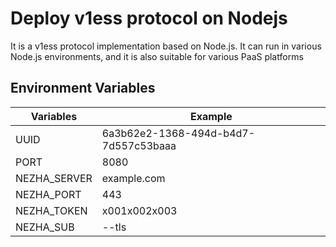 # Deploy v1ess protocol on Nodejs
It is a v1ess protocol implementation based on Node.js. It can run in various Node.js environments, and it is also suitable for various PaaS platforms  
## Environment Variables
| Variables    | Example                     |
|--------------|-----------------------------|
| UUID         | 6a3b62e2-1368-494d-b4d7-7d557c53baaa |
| PORT         | 8080                        |
| NEZHA_SERVER | example.com                 |
| NEZHA_PORT   | 443                         |
| NEZHA_TOKEN  | x001x002x003                |
| NEZHA_SUB    | --tls                       |
